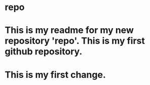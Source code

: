 # repo
# This is my readme for my new repository 'repo'. This is my first github repository.
# This is my first change.
